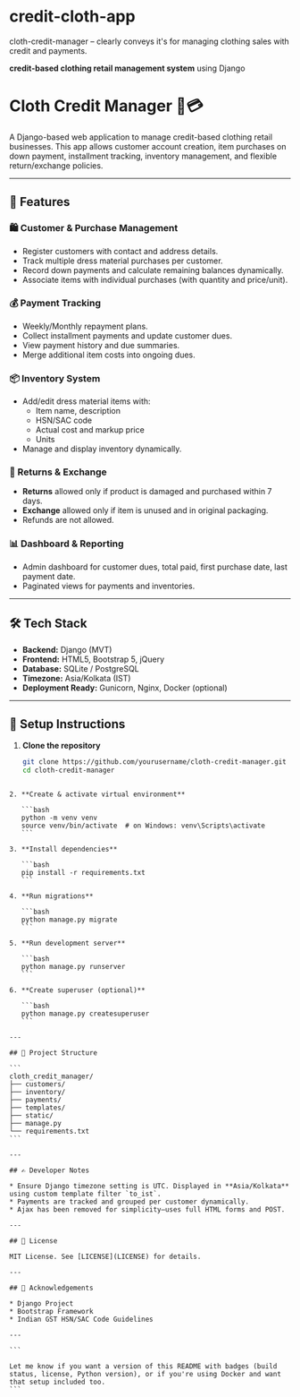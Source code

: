 # credit-cloth-app
cloth-credit-manager – clearly conveys it's for managing clothing sales with credit and payments.

**credit-based clothing retail management system** using Django

# Cloth Credit Manager 👗💳

A Django-based web application to manage credit-based clothing retail businesses. This app allows customer account creation, item purchases on down payment, installment tracking, inventory management, and flexible return/exchange policies.

---

## 🚀 Features

### 🛍️ Customer & Purchase Management
- Register customers with contact and address details.
- Track multiple dress material purchases per customer.
- Record down payments and calculate remaining balances dynamically.
- Associate items with individual purchases (with quantity and price/unit).

### 💰 Payment Tracking
- Weekly/Monthly repayment plans.
- Collect installment payments and update customer dues.
- View payment history and due summaries.
- Merge additional item costs into ongoing dues.

### 📦 Inventory System
- Add/edit dress material items with:
  - Item name, description
  - HSN/SAC code
  - Actual cost and markup price
  - Units
- Manage and display inventory dynamically.

### 🔄 Returns & Exchange
- **Returns** allowed only if product is damaged and purchased within 7 days.
- **Exchange** allowed only if item is unused and in original packaging.
- Refunds are not allowed.

### 📊 Dashboard & Reporting
- Admin dashboard for customer dues, total paid, first purchase date, last payment date.
- Paginated views for payments and inventories.

---

## 🛠️ Tech Stack

- **Backend:** Django (MVT)
- **Frontend:** HTML5, Bootstrap 5, jQuery
- **Database:** SQLite / PostgreSQL
- **Timezone:** Asia/Kolkata (IST)
- **Deployment Ready:** Gunicorn, Nginx, Docker (optional)

---

## 🔧 Setup Instructions

1. **Clone the repository**
   ```bash
   git clone https://github.com/yourusername/cloth-credit-manager.git
   cd cloth-credit-manager
````

2. **Create & activate virtual environment**

   ```bash
   python -m venv venv
   source venv/bin/activate  # on Windows: venv\Scripts\activate
   ```

3. **Install dependencies**

   ```bash
   pip install -r requirements.txt
   ```

4. **Run migrations**

   ```bash
   python manage.py migrate
   ```

5. **Run development server**

   ```bash
   python manage.py runserver
   ```

6. **Create superuser (optional)**

   ```bash
   python manage.py createsuperuser
   ```

---

## 📂 Project Structure

```
cloth_credit_manager/
├── customers/
├── inventory/
├── payments/
├── templates/
├── static/
├── manage.py
└── requirements.txt
```

---

## ✍️ Developer Notes

* Ensure Django timezone setting is UTC. Displayed in **Asia/Kolkata** using custom template filter `to_ist`.
* Payments are tracked and grouped per customer dynamically.
* Ajax has been removed for simplicity—uses full HTML forms and POST.

---

## 📜 License

MIT License. See [LICENSE](LICENSE) for details.

---

## 🙌 Acknowledgements

* Django Project
* Bootstrap Framework
* Indian GST HSN/SAC Code Guidelines

---

```

Let me know if you want a version of this README with badges (build status, license, Python version), or if you're using Docker and want that setup included too.
```
